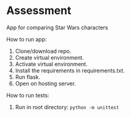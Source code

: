 # Assessment
App for comparing Star Wars characters

How to run app:

1. Clone/download repo.
2. Create virtual environment.
3. Activate virtual environment.
4. Install the requirements in requirements.txt.
5. Run flask.
6. Open on hosting server.

How to run tests:

1. Run in root directory:
   `python -m unittest`
